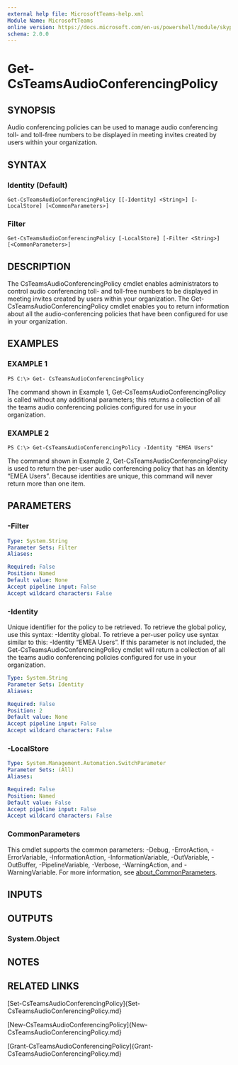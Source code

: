 ```yaml
---
external help file: MicrosoftTeams-help.xml
Module Name: MicrosoftTeams
online version: https://docs.microsoft.com/en-us/powershell/module/skype/get-csteamsaudioconferencingpolicy
schema: 2.0.0
---
```


# Get-CsTeamsAudioConferencingPolicy

## SYNOPSIS

Audio conferencing policies can be used to manage audio conferencing toll- and toll-free numbers to be displayed in meeting invites created by users within your organization.

## SYNTAX

### Identity (Default)
```
Get-CsTeamsAudioConferencingPolicy [[-Identity] <String>] [-LocalStore] [<CommonParameters>]
```

### Filter
```
Get-CsTeamsAudioConferencingPolicy [-LocalStore] [-Filter <String>] [<CommonParameters>]
```

## DESCRIPTION
The CsTeamsAudioConferencingPolicy cmdlet enables administrators to control audio conferencing toll- and toll-free numbers to be displayed in meeting invites created by users within your organization. The Get-CsTeamsAudioConferencingPolicy cmdlet enables you to return information about all the audio-conferencing policies that have been configured for use in your organization.

## EXAMPLES

### EXAMPLE 1
```
PS C:\> Get- CsTeamsAudioConferencingPolicy
```

The command shown in Example 1, Get-CsTeamsAudioConferencingPolicy is called without any additional parameters; this returns a collection of all the teams audio conferencing policies configured for use in your organization.

### EXAMPLE 2
```
PS C:\> Get-CsTeamsAudioConferencingPolicy -Identity "EMEA Users"
```

The command shown in Example 2, Get-CsTeamsAudioConferencingPolicy is used to return the per-user audio conferencing policy that has an Identity “EMEA Users”. Because identities are unique, this command will never return more than one item.

## PARAMETERS

### -Filter

```yaml
Type: System.String
Parameter Sets: Filter
Aliases:

Required: False
Position: Named
Default value: None
Accept pipeline input: False
Accept wildcard characters: False
```

### -Identity
Unique identifier for the policy to be retrieved. To retrieve the global policy, use this syntax: -Identity global. To retrieve a per-user policy use syntax similar to this: -Identity “EMEA Users”.
If this parameter is not included, the Get-CsTeamsAudioConferencingPolicy cmdlet will return a collection of all the teams audio conferencing policies configured for use in your organization.

```yaml
Type: System.String
Parameter Sets: Identity
Aliases:

Required: False
Position: 2
Default value: None
Accept pipeline input: False
Accept wildcard characters: False
```

### -LocalStore

```yaml
Type: System.Management.Automation.SwitchParameter
Parameter Sets: (All)
Aliases:

Required: False
Position: Named
Default value: False
Accept pipeline input: False
Accept wildcard characters: False
```

### CommonParameters
This cmdlet supports the common parameters: -Debug, -ErrorAction, -ErrorVariable, -InformationAction, -InformationVariable, -OutVariable, -OutBuffer, -PipelineVariable, -Verbose, -WarningAction, and -WarningVariable. For more information, see [about_CommonParameters](http://go.microsoft.com/fwlink/?LinkID=113216).

## INPUTS

## OUTPUTS

### System.Object
## NOTES

## RELATED LINKS

[Set-CsTeamsAudioConferencingPolicy]{Set-CsTeamsAudioConferencingPolicy.md}

[New-CsTeamsAudioConferencingPolicy]{New-CsTeamsAudioConferencingPolicy.md}

[Grant-CsTeamsAudioConferencingPolicy]{Grant-CsTeamsAudioConferencingPolicy.md}
